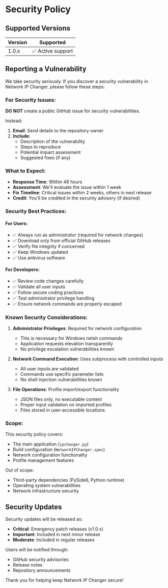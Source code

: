 # Security Policy

## Supported Versions

| Version | Supported          |
| ------- | ------------------ |
| 1.0.x   | ✅ Active support  |

## Reporting a Vulnerability

We take security seriously. If you discover a security vulnerability in Network IP Changer, please follow these steps:

### For Security Issues:

**DO NOT** create a public GitHub issue for security vulnerabilities.

Instead:
1. **Email**: Send details to the repository owner
2. **Include**: 
   - Description of the vulnerability
   - Steps to reproduce
   - Potential impact assessment
   - Suggested fixes (if any)

### What to Expect:
- **Response Time**: Within 48 hours
- **Assessment**: We'll evaluate the issue within 1 week
- **Fix Timeline**: Critical issues within 2 weeks, others in next release
- **Credit**: You'll be credited in the security advisory (if desired)

### Security Best Practices:

#### For Users:
- ✅ Always run as administrator (required for network changes)
- ✅ Download only from official GitHub releases
- ✅ Verify file integrity if concerned
- ✅ Keep Windows updated
- ✅ Use antivirus software

#### For Developers:
- ✅ Review code changes carefully
- ✅ Validate all user inputs
- ✅ Follow secure coding practices
- ✅ Test administrator privilege handling
- ✅ Ensure network commands are properly escaped

### Known Security Considerations:

1. **Administrator Privileges**: Required for network configuration
   - This is necessary for Windows netsh commands
   - Application requests elevation transparently
   - No privilege escalation vulnerabilities known

2. **Network Command Execution**: Uses subprocess with controlled inputs
   - All user inputs are validated
   - Commands use specific parameter lists
   - No shell injection vulnerabilities known

3. **File Operations**: Profile import/export functionality
   - JSON files only, no executable content
   - Proper input validation on imported profiles
   - Files stored in user-accessible locations

### Scope:

This security policy covers:
- The main application (`ipchanger.py`)
- Build configuration (`NetworkIPChanger.spec`)
- Network configuration functionality
- Profile management features

Out of scope:
- Third-party dependencies (PySide6, Python runtime)
- Operating system vulnerabilities
- Network infrastructure security

## Security Updates

Security updates will be released as:
- **Critical**: Emergency patch releases (v1.0.x)
- **Important**: Included in next minor release
- **Moderate**: Included in regular releases

Users will be notified through:
- GitHub security advisories
- Release notes
- Repository announcements

Thank you for helping keep Network IP Changer secure!